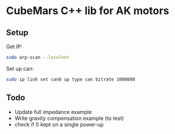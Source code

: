 # CubeMars C++ lib for AK motors

## Setup
Get IP:
```bash
sudo arp-scan --localnet
```

Set up can:
```bash
sudo ip link set can0 up type can bitrate 1000000
```

## Todo
- Update full impedance example
- Write gravity compensation example (to test)
- check if 0 kept on a single power-up
